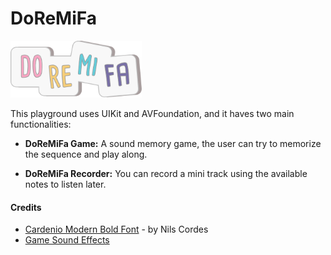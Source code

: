 # DoReMiFa

<img src="https://github.com/fc2/do-re-mi-fa/blob/master/DoReMiFa.playground/Resources/doremifa_logo.png" width="210">

This playground uses UIKit and AVFoundation, and it haves two main functionalities:
 - **DoReMiFa Game:** A sound memory game, the user can try to memorize the sequence and play along.
 
 - **DoReMiFa Recorder:** You can record a mini track using the available notes to listen later. 


#### Credits
* [Cardenio Modern Bold Font](https://www.dafont.com/pt/cardenio-modern.font) - by Nils Cordes
* [Game Sound Effects](http://www.gameburp.com/free-game-sound-fx/)
